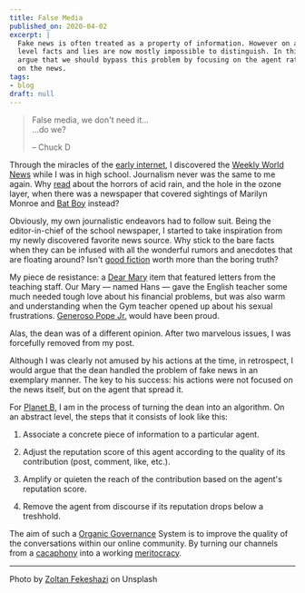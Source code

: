 ```yaml
---
title: False Media
published_on: 2020-04-02
excerpt: |
  Fake news is often treated as a property of information. However on a content
  level facts and lies are now mostly impossible to distinguish. In this post, I
  argue that we should bypass this problem by focusing on the agent rather than
  on the news.
tags:
- blog
draft: null
---
```



 > 
 > False media, we don't need it…  
 > …do we?
 > 
 > – Chuck D

Through the miracles of the [early internet](https://www.youtube.com/watch?v=2LzyRcLJdlg), I discovered the [Weekly
World News](https://en.wikipedia.org/wiki/Weekly_World_News) while I was in high
school.  Journalism never was the same to me again. Why
[read](https://www.mentalfloss.com/article/49985/where-are-they-now-8-things-terrified-us-90s)
about the horrors of acid rain, and the hole in the ozone layer, when there was
a newspaper that covered sightings of Marilyn Monroe and [Bat
Boy](https://www.vice.com/en_us/article/8gdkwv/an-interview-with-the-creator-of-bat-boy-987)
instead?

Obviously, my own journalistic endeavors had to follow suit. Being the 
editor-in-chief of the school newspaper, I started to take inspiration from my
newly discovered favorite news source. Why stick to the bare facts when they can
be infused with all the wonderful rumors and anecdotes that are floating
around? Isn't [good fiction](https://en.wikisource.org/wiki/Page%3ADead_Souls_-_A_Poem_by_Nikolay_Gogol_-_vol1.djvu/165) worth more than the boring truth?

My piece de resistance: a [Dear
Mary](https://www.spectator.co.uk/article/dear-mary-your-problems-solved) item
that featured letters from the teaching staff. Our Mary — named Hans
— gave the English teacher some much needed tough love about his financial
problems, but was also warm and understanding when the Gym teacher opened up
about his sexual frustrations. [Generoso Pope
Jr.](https://en.wikipedia.org/wiki/Generoso_Pope_Jr.) would have been proud.

Alas, the dean was of a different opinion. After two marvelous issues, I was
forcefully removed from my post. 

Although I was clearly not amused by his actions at the time, in retrospect, I
would argue that the dean handled the problem of fake news in an exemplary
manner. The key to his success: his actions were not focused on the news itself,
but on the agent that spread it.

For [Planet B](https://planet-b.eu/), I am in the process of turning the dean
into an algorithm. On an abstract level, the steps that it consists of look
like this:

1. Associate a concrete piece of information to a particular agent.

1. Adjust the reputation score of this agent according to the quality of its
   contribution (post, comment, like, etc.).

1. Amplify or quieten the reach of the contribution based on the agent's reputation score.

1. Remove the agent from discourse if its reputation drops below a treshhold.

The aim of such a [Organic
Governance](http://theimpactinstitute.org/Publications/Ulieru%202014%20-%20Organic%20Governance%20Through%20the%20Logic%20of%20Holonic%20Systems.pdf)
System is to improve the quality of the conversations within our online
community. By turning our channels from a
[cacaphony](https://www.urbandictionary.com/define.php?term=cacophony) into a
working
[meritocracy](https://www.urbandictionary.com/define.php?term=meritocracy).

---

Photo by [Zoltan Fekeshazi](https://unsplash.com/@fekeshazizo?utm_source=unsplash&utm_medium=referral&utm_content=creditCopyText)
on Unsplash
